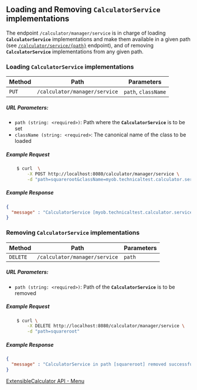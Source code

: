 ## Loading and Removing **`CalculatorService`** implementations

The endpoint  `/calculator/manager/service` is in charge of loading **`CalculatorService`** implementations and make them available in a given path (see [`/calculator/service/{path}`](calculator_service_path.md) endpoint), and of removing **`CalculatorService`** implementations from any given path.

### Loading **`CalculatorService`** implementations

| Method | Path                           | Parameters                  |
| ------ | ------------------------------ | --------------------------- |
| `PUT`  | `/calculator/manager/service`  | `path`, `className`         |

##### URL Parameters:
- `path (string: <required>)`: Path where the **`CalculatorService`** is to be set
- `className (string: <required>`: The canonical name of the class to be loaded
					

##### Example Request
```bash
    $ curl  \
        -X POST http://localhost:8080/calculator/manager/service \
        -d "path=squareroot&className=myob.technicaltest.calculator.service.exponential.SquareRootService"
```

##### Example Response

```json
{
  "message" : "CalculatorService [myob.technicaltest.calculator.service.exponential.SquareRootService] loaded in path [squareroot] successfully!"
}
```

### Removing **`CalculatorService`** implementations

| Method    | Path                           | Parameters                  |
| --------- | ------------------------------ | --------------------------- |
| `DELETE`  | `/calculator/manager/service`  | `path`                      |

##### URL Parameters:
- `path (string: <required>)`: Path of the **`CalculatorService`** is to be removed
					



##### Example Request
```bash
    $ curl \
        -X DELETE http://localhost:8080/calculator/manager/service \
        -d "path=squareroot"
```

##### Example Response

```json
{
  "message" : "CalculatorService in path [squareroot] removed successfully!"
}
```

[ExtensibleCalculator API - Menu](./API_menu.md)